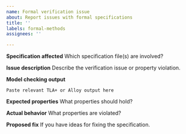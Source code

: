 ```yaml
---
name: Formal verification issue
about: Report issues with formal specifications
title: ''
labels: formal-methods
assignees: ''

---
```


**Specification affected**
Which specification file(s) are involved?

**Issue description**
Describe the verification issue or property violation.

**Model checking output**
```
Paste relevant TLA+ or Alloy output here
```

**Expected properties**
What properties should hold?

**Actual behavior**
What properties are violated?

**Proposed fix**
If you have ideas for fixing the specification.
